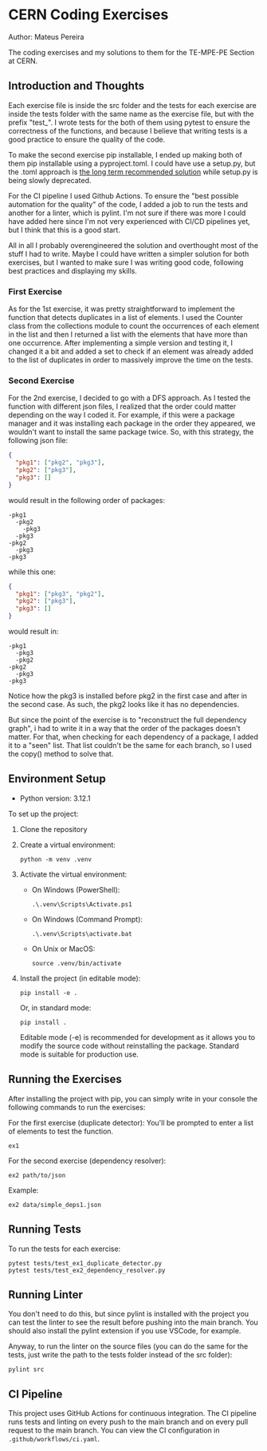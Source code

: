 # CERN Coding Exercises

Author: Mateus Pereira

The coding exercises and my solutions to them for the TE-MPE-PE Section at CERN.

## Introduction and Thoughts

Each exercise file is inside the src folder and the tests for each exercise are inside the tests folder with the same name as the exercise file, but with the prefix "test_". I wrote tests for the both of them using pytest to ensure the correctness of the functions, and because I believe that writing tests is a good practice to ensure the quality of the code. 

To make the second exercise pip installable, I ended up making both of them pip installable using a pyproject.toml. I could have use a setup.py, but the .toml approach is [the long term recommended solution](https://packaging.python.org/en/latest/discussions/setup-py-deprecated/#is-pyproject-toml-mandatory) while setup.py is being slowly deprecated.

For the CI pipeline I used Github Actions. To ensure the "best possible automation for the quality" of the code, I added a job to run the tests and another for a linter, which is pylint. I'm not sure if there was more I could have added here since I'm not very experienced with CI/CD pipelines yet, but I think that this is a good start.

All in all I probably overengineered the solution and overthought most of the stuff I had to write. Maybe I could have written a simpler solution for both exercises, but I wanted to make sure I was writing good code, following best practices and displaying my skills.

### First Exercise

As for the 1st exercise, it was pretty straightforward to implement the function that detects duplicates in a list of elements. I used the Counter class from the collections module to count the occurrences of each element in the list and then I returned a list with the elements that have more than one occurrence. After implementing a simple version and testing it, I changed it a bit and added a set to check if an element was already added to the list of duplicates in order to massively improve the time on the tests.

### Second Exercise

For the 2nd exercise, I decided to go with a DFS approach. As I tested the function with different json files, I realized that the order could matter depending on the way I coded it. For example, if this were a package manager and it was installing each package in the order they appeared, we wouldn't want to install the same package twice. So, with this strategy, the following json file:

```json
{
  "pkg1": ["pkg2", "pkg3"],
  "pkg2": ["pkg3"],
  "pkg3": []
}
```

would result in the following order of packages:
```
-pkg1
  -pkg2
    -pkg3
  -pkg3
-pkg2
  -pkg3
-pkg3
```

while this one:
  
```json
{
  "pkg1": ["pkg3", "pkg2"],
  "pkg2": ["pkg3"],
  "pkg3": []
}
```

would result in:
```
-pkg1
  -pkg3
  -pkg2
-pkg2
  -pkg3
-pkg3
```

Notice how the pkg3 is installed before pkg2 in the first case and after in the second case. As such, the pkg2 looks like it has no dependencies. 

But since the point of the exercise is to "reconstruct the full dependency graph", i had to write it in a way that the order of the packages doesn't matter. For that, when checking for each dependency of a package, I added it to a "seen" list. That list couldn't be the same for each branch, so I used the copy() method to solve that.


## Environment Setup

- Python version: 3.12.1

To set up the project:

1. Clone the repository
2. Create a virtual environment:
   ```
   python -m venv .venv
   ```
3. Activate the virtual environment:
   - On Windows (PowerShell):
     ```
     .\.venv\Scripts\Activate.ps1
     ```
   - On Windows (Command Prompt):
     ```
     .\.venv\Scripts\activate.bat
     ```
   - On Unix or MacOS:
     ```
     source .venv/bin/activate
     ```
4. Install the project (in editable mode):
   ```
   pip install -e .
   ```
   Or, in standard mode:
   ```
   pip install .
   ```

   Editable mode (-e) is recommended for development as it allows you to modify the source code without reinstalling the package. Standard mode is suitable for production use.


## Running the Exercises

After installing the project with pip, you can simply write in your console the following commands to run the exercises:

For the first exercise (duplicate detector): You'll be prompted to enter a list of elements to test the function.

```
ex1
```

For the second exercise (dependency resolver):
```
ex2 path/to/json
```

Example:
```
ex2 data/simple_deps1.json
```


## Running Tests

To run the tests for each exercise:

```
pytest tests/test_ex1_duplicate_detector.py
pytest tests/test_ex2_dependency_resolver.py
```

## Running Linter

You don't need to do this, but since pylint is installed with the project you can test the linter to see the result before pushing into the main branch. You should also install the pylint extension if you use VSCode, for example. 

Anyway, to run the linter on the source files (you can do the same for the tests, just write the path to the tests folder instead of the src folder):

```
pylint src
```

## CI Pipeline

This project uses GitHub Actions for continuous integration. The CI pipeline runs tests and linting on every push to the main branch and on every pull request to the main branch. You can view the CI configuration in `.github/workflows/ci.yaml`.

